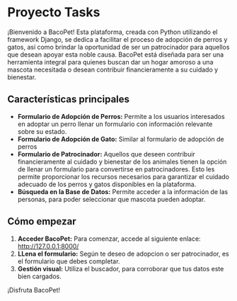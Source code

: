 # Proyecto Tasks

¡Bienvenido a BacoPet! Esta plataforma, creada con Python utilizando el framework Django, se dedica a facilitar el proceso de adopción de perros y gatos, así como brindar la oportunidad de ser un patrocinador para aquellos que desean apoyar esta noble causa. BacoPet está diseñada para ser una herramienta integral para quienes buscan dar un hogar amoroso a una mascota necesitada o desean contribuir financieramente a su cuidado y bienestar.

## Características principales

- **Formulario de Adopción de Perros:** Permite a los usuarios interesados en adoptar un perro llenar un formulario con información relevante sobre su estado.
- **Formulario de Adopción de Gato:** Similar al formulario de adopción de perros
- **Formulario de Patrocinador:** Aquellos que deseen contribuir financieramente al cuidado y bienestar de los animales tienen la opción de llenar un formulario para convertirse en patrocinadores. Esto les permite proporcionar los recursos necesarios para garantizar el cuidado adecuado de los perros y gatos disponibles en la plataforma.
- **Búsqueda en la Base de Datos:** Permite acceder a la información de las personas, para poder seleccionar que mascota pueden adoptar.

## Cómo empezar

1. **Acceder BacoPet:** Para comenzar, accede al siguiente enlace: http://127.0.0.1:8000/
2. **LLena el formulario:** Según te deseo de adopcion o ser patrocinador, es el formulario que debes completar.
3. **Gestión visual:** Utiliza el buscador, para corroborar que tus datos este bien cargados.

¡Disfruta BacoPet!
